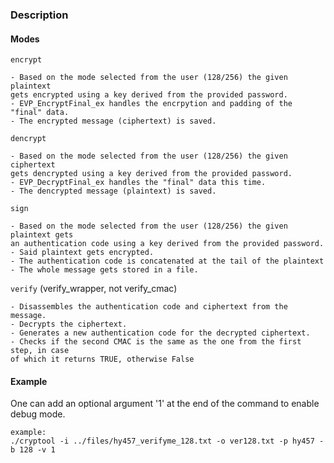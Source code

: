 ### Description ###

<!--There are 4 modes available:
-->
#### Modes ####

`encrypt`
   
    - Based on the mode selected from the user (128/256) the given plaintext
    gets encrypted using a key derived from the provided password. 
    - EVP_EncryptFinal_ex handles the encrpytion and padding of the "final" data.
    - The encrypted message (ciphertext) is saved.

`dencrypt`

    - Based on the mode selected from the user (128/256) the given ciphertext
    gets dencrypted using a key derived from the provided password.
    - EVP_DecryptFinal_ex handles the "final" data this time.
    - The dencrypted message (plaintext) is saved.

`sign`

    - Based on the mode selected from the user (128/256) the given plaintext gets 
    an authentication code using a key derived from the provided password.
    - Said plaintext gets encrypted.
    - The authentication code is concatenated at the tail of the plaintext 
    - The whole message gets stored in a file.

`verify` (verify\_wrapper, not verify\_cmac)

    - Disassembles the authentication code and ciphertext from the message.
    - Decrypts the ciphertext.
    - Generates a new authentication code for the decrypted ciphertext.
    - Checks if the second CMAC is the same as the one from the first step, in case 
    of which it returns TRUE, otherwise False
    
    
#### Example ####
One can add an optional argument '1' at the end of the command to enable debug mode.

    example:
    ./cryptool -i ../files/hy457_verifyme_128.txt -o ver128.txt -p hy457 -b 128 -v 1

<!--
/* Answer */
    1. decryptme_256.txt is provided
    2. hy457_encryptme_128.txt is provided
    3. verifyme_128.txt is provided.
    4. Neither hy457_verifyme_256.tx, nor hy457_verifyme_128.txt, where verified.
    On the other hand the signed from step 3 file was verified.
-->



